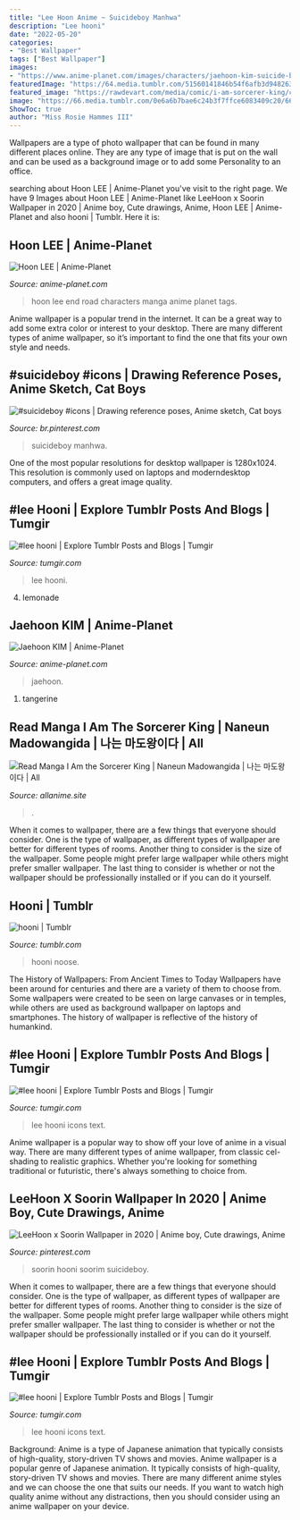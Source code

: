 ```yaml
---
title: "Lee Hoon Anime ~ Suicideboy Manhwa"
description: "Lee hooni"
date: "2022-05-20"
categories:
- "Best Wallpaper"
tags: ["Best Wallpaper"]
images:
- "https://www.anime-planet.com/images/characters/jaehoon-kim-suicide-boy-207579.jpg"
featuredImage: "https://64.media.tumblr.com/51560141846b54f6afb3d948263e26f9/d4cd1c4b95cc8c3c-03/s640x960/c37093422426208f29f63a2566dedbaf72e3db46.jpg"
featured_image: "https://rawdevart.com/media/comic/i-am-sorcerer-king/covers/I_Am_The_Sorcerer_King_1.jpg.990x990_q95.jpg"
image: "https://66.media.tumblr.com/0e6a6b7bae6c24b3f7ffce6083409c20/66e57e20f3f9226b-62/s640x960/05fb656b7e0112e578450074e8125419e44c8c75.jpg"
ShowToc: true
author: "Miss Rosie Hammes III"
---
```





Wallpapers are a type of photo wallpaper that can be found in many different places online. They are any type of image that is put on the wall and can be used as a background image or to add some Personality to an office.

	

		
searching about Hoon LEE | Anime-Planet you've visit to the right page. We have 9 Images about Hoon LEE | Anime-Planet like LeeHoon x Soorin Wallpaper in 2020 | Anime boy, Cute drawings, Anime, Hoon LEE | Anime-Planet and also hooni | Tumblr. Here it is:
		
    
## Hoon LEE | Anime-Planet

<img loading=lazy src="https://www.anime-planet.com/images/characters/hoon-lee-at-the-end-of-the-road-145668.jpg?t=1527917236" onerror="this.onerror=null;this.src='https://tse4.mm.bing.net/th?id=OIP.ihXWigeoJrUrkbqndxTE_wAAAA&amp;pid=15.1';" alt="Hoon LEE | Anime-Planet">

_Source: anime-planet.com_

>hoon lee end road characters manga anime planet tags. 

	

Anime wallpaper is a popular trend in the internet. It can be a great way to add some extra color or interest to your desktop. There are many different types of anime wallpaper, so it’s important to find the one that fits your own style and needs.

    
## #suicideboy #icons | Drawing Reference Poses, Anime Sketch, Cat Boys

<img loading=lazy src="https://i.pinimg.com/736x/d0/47/38/d047387e7a949cffeb1660a9dde5e6ea.jpg" onerror="this.onerror=null;this.src='https://tse2.mm.bing.net/th?id=OIP.kMa_gN_Yrz8s9Ruf6dfaigHaHa&amp;pid=15.1';" alt="#suicideboy #icons | Drawing reference poses, Anime sketch, Cat boys">

_Source: br.pinterest.com_

>suicideboy manhwa. 

	

One of the most popular resolutions for desktop wallpaper is 1280x1024. This resolution is commonly used on laptops and moderndesktop computers, and offers a great image quality.

    
## #lee Hooni | Explore Tumblr Posts And Blogs | Tumgir

<img loading=lazy src="https://64.media.tumblr.com/62af2a063823d99ceeac208abbd1cc7f/672012efcc50dfc1-89/s640x960/2aaa0ee978c2f0d072b65eddd897e3b3213550ab.jpg" onerror="this.onerror=null;this.src='https://tse2.mm.bing.net/th?id=OIP.IJr378hbMBuzM4zzl19I7QHaHa&amp;pid=15.1';" alt="#lee hooni | Explore Tumblr Posts and Blogs | Tumgir">

_Source: tumgir.com_

>lee hooni. 

	

4. lemonade 

    
## Jaehoon KIM | Anime-Planet

<img loading=lazy src="https://www.anime-planet.com/images/characters/jaehoon-kim-suicide-boy-207579.jpg" onerror="this.onerror=null;this.src='https://tse2.mm.bing.net/th?id=OIP.00Y6AdcK1jYeChWwMAqRygAAAA&amp;pid=15.1';" alt="Jaehoon KIM | Anime-Planet">

_Source: anime-planet.com_

>jaehoon. 

	

1. tangerine 

    
## Read Manga I Am The Sorcerer King | Naneun Madowangida | 나는 마도왕이다 | All

<img loading=lazy src="https://rawdevart.com/media/comic/i-am-sorcerer-king/covers/I_Am_The_Sorcerer_King_1.jpg.990x990_q95.jpg" onerror="this.onerror=null;this.src='https://tse4.mm.bing.net/th?id=OIP.f0sjVnPmS5LRfc20579iUQHaJ_&amp;pid=15.1';" alt="Read Manga I Am the Sorcerer King | Naneun Madowangida | 나는 마도왕이다 | All">

_Source: allanime.site_

>. 

	

When it comes to wallpaper, there are a few things that everyone should consider. One is the type of wallpaper, as different types of wallpaper are better for different types of rooms. Another thing to consider is the size of the wallpaper. Some people might prefer large wallpaper while others might prefer smaller wallpaper. The last thing to consider is whether or not the wallpaper should be professionally installed or if you can do it yourself.

    
## Hooni | Tumblr

<img loading=lazy src="https://66.media.tumblr.com/0e6a6b7bae6c24b3f7ffce6083409c20/66e57e20f3f9226b-62/s640x960/05fb656b7e0112e578450074e8125419e44c8c75.jpg" onerror="this.onerror=null;this.src='https://tse1.mm.bing.net/th?id=OIP.0AsDzRzOxt9irSkcugyBbwHaEK&amp;pid=15.1';" alt="hooni | Tumblr">

_Source: tumblr.com_

>hooni noose. 

	

The History of Wallpapers: From Ancient Times to Today
Wallpapers have been around for centuries and there are a variety of them to choose from. Some wallpapers were created to be seen on large canvases or in temples, while others are used as background wallpaper on laptops and smartphones. The history of wallpaper is reflective of the history of humankind.

    
## #lee Hooni | Explore Tumblr Posts And Blogs | Tumgir

<img loading=lazy src="https://64.media.tumblr.com/51560141846b54f6afb3d948263e26f9/d4cd1c4b95cc8c3c-03/s640x960/c37093422426208f29f63a2566dedbaf72e3db46.jpg" onerror="this.onerror=null;this.src='https://tse2.mm.bing.net/th?id=OIP.sNEiqUbJ8CuzlFfYqfcNAgHaHa&amp;pid=15.1';" alt="#lee hooni | Explore Tumblr Posts and Blogs | Tumgir">

_Source: tumgir.com_

>lee hooni icons text. 

	

Anime wallpaper is a popular way to show off your love of anime in a visual way. There are many different types of anime wallpaper, from classic cel-shading to realistic graphics. Whether you're looking for something traditional or futuristic, there's always something to choice from.

    
## LeeHoon X Soorin Wallpaper In 2020 | Anime Boy, Cute Drawings, Anime

<img loading=lazy src="https://i.pinimg.com/originals/85/ea/08/85ea08e16094192f33469812f6bc70a0.jpg" onerror="this.onerror=null;this.src='https://tse2.mm.bing.net/th?id=OIP.3iJM-kwwIH8VZdWtQ-e9BgHaNJ&amp;pid=15.1';" alt="LeeHoon x Soorin Wallpaper in 2020 | Anime boy, Cute drawings, Anime">

_Source: pinterest.com_

>soorin hooni soorim suicideboy. 

	

When it comes to wallpaper, there are a few things that everyone should consider. One is the type of wallpaper, as different types of wallpaper are better for different types of rooms. Another thing to consider is the size of the wallpaper. Some people might prefer large wallpaper while others might prefer smaller wallpaper. The last thing to consider is whether or not the wallpaper should be professionally installed or if you can do it yourself.

    
## #lee Hooni | Explore Tumblr Posts And Blogs | Tumgir

<img loading=lazy src="https://64.media.tumblr.com/5226b5df0698566565285f9927682ec7/d4cd1c4b95cc8c3c-5e/s640x960/c155be69cfaeeea79f4fe034cd6809d55b006955.jpg" onerror="this.onerror=null;this.src='https://tse3.mm.bing.net/th?id=OIP.Hm5CxprAddOleh_RfEMHhQHaHa&amp;pid=15.1';" alt="#lee hooni | Explore Tumblr Posts and Blogs | Tumgir">

_Source: tumgir.com_

>lee hooni icons text. 

	

Background: Anime is a type of Japanese animation that typically consists of high-quality, story-driven TV shows and movies.
Anime wallpaper is a popular genre of Japanese animation. It typically consists of high-quality, story-driven TV shows and movies. There are many different anime styles and we can choose the one that suits our needs. If you want to watch high quality anime without any distractions, then you should consider using an anime wallpaper on your device.


